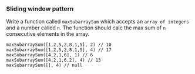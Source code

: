 ### Sliding window pattern
Write a function called `maxSubarraySum` which accepts an `array of integers` and a number called `n`. The function should calc the max sum of `n` consecutive elements in the array.

```
maxSubarraySum([1,2,5,2,8,1,5], 2) // 10
maxSubarraySum([1,2,5,2,8,1,5], 4) // 17
maxSubarraySum([4,2,1,6], 1) // 6
maxSubarraySum([4,2,1,6,2], 4) // 13
maxSubarraySum([], 4) // null
```